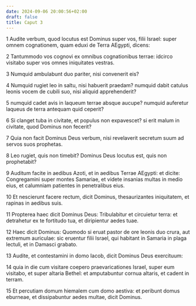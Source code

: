 ```yaml
---
date: 2024-09-06 20:00:56+02:00
draft: false
title: Caput 3
---
```





1 Audite verbum, quod locutus est Dominus super vos, filii Israel: super omnem cognationem, quam eduxi de Terra AEgypti, dicens:

2 Tantummodo vos cognovi ex omnibus cognationibus terrae: idcirco visitabo super vos omnes iniquitates vestras.

3 Numquid ambulabunt duo pariter, nisi convenerit eis?

4 Numquid rugiet leo in saltu, nisi habuerit praedam? numquid dabit catulus leonis vocem de cubili suo, nisi aliquid apprehenderit?

5 numquid cadet avis in laqueum terrae absque aucupe? numquid auferetur laqueus de terra antequam quid ceperit?

6 Si clanget tuba in civitate, et populus non expavescet? si erit malum in civitate, quod Dominus non fecerit?

7 Quia non facit Dominus Deus verbum, nisi revelaverit secretum suum ad servos suos prophetas.

8 Leo rugiet, quis non timebit? Dominus Deus locutus est, quis non prophetabit?

9 Auditum facite in aedibus Azoti, et in aedibus Terrae AEgypti: et dicite: Congregamini super montes Samariae, et videte insanias multas in medio eius, et calumniam patientes in penetralibus eius.

10 Et nescierunt facere rectum, dicit Dominus, thesaurizantes iniquitatem, et rapinas in aedibus suis.

11 Propterea haec dicit Dominus Deus: Tribulabitur et circuietur terra: et detrahetur ex te fortitudo tua, et diripientur aedes tuae.

12 Haec dicit Dominus: Quomodo si eruat pastor de ore leonis duo crura, aut extremum auriculae: sic eruentur filii Israel, qui habitant in Samaria in plaga lectuli, et in Damasci grabato.

13 Audite, et contestamini in domo Iacob, dicit Dominus Deus exercituum:

14 quia in die cum visitare coepero praevaricationes Israel, super eum visitabo, et super altaria Bethel: et amputabuntur cornua altaris, et cadent in terram.

15 Et percutiam domum hiemalem cum domo aestiva: et peribunt domus eburneae, et dissipabuntur aedes multae, dicit Dominus.

